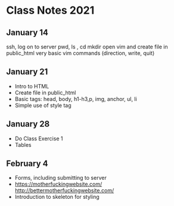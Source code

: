 # Class Notes 2021

## January 14

ssh, log on to server
pwd, ls , cd mkdir
open vim and create file in public_html
very basic vim commands (direction, write, quit)

## January 21

* Intro to HTML
* Create file in public_html
* Basic tags: head, body, h1-h3,p, img, anchor, ul, li
* Simple use of style tag

## January 28

* Do Class Exercise 1
* Tables

## February 4
* Forms, including submitting to server
* https://motherfuckingwebsite.com/ http://bettermotherfuckingwebsite.com/
* Introduction to skeleton for styling


